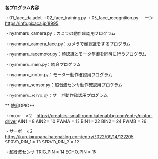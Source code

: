 **各プログラム内容**

 ・01_face_datadet
 ・02_face_training.py
 ・03_face_recognition.py
　 ー＞https://info.picaca.jp/8995

 ・nyanmaru_camera.py：カメラの動作確認用プログラム
 
 ・nyanmaru_camera_face.py：カメラで顔認識をするプログラム

 ・nyanmaru_facemotor.py：顔認識とモータ制御を同時に行うプログラム
 
 ・nyanmaru_main.py：統合プログラム
 
 ・nyanmaru_motor.py：モーター動作確認用プログラム
 
 ・nyanmaru_sensor.py：超音波センサ動作確認用プログラム
 
 ・nyanmaru_servo.py：サーボ動作確認用プログラム

** 使用GPIO**
 
 ・motor　×２　https://creators-small-room.hatenablog.com/entry/motor-driver
 AIN1 = 8
 AIN2 = 10
 PWMA = 12
 BIN1 = 22
 BIN2 = 24
 PWMB = 26

 ・サーボ　×２　https://kurukurupapa.hatenablog.com/entry/2022/09/14/122205
 SERVO_PIN_1 = 13 
 SERVO_PIN_2 = 12 

 ・超音波センサ
 TRIG_PIN = 14
 ECHO_PIN = 15
 
